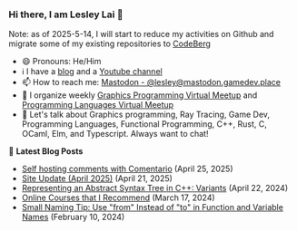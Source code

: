 ### Hi there, I am Lesley Lai 👋

Note: as of 2025-5-14, I will start to reduce my activities on Github and migrate some of my existing repositories to [CodeBerg]([https://codeberg.org/](https://codeberg.org/Lesley))

- 😄 Pronouns: He/Him
- ℹ️ I have a [blog](https://lesleylai.info/) and a [Youtube channel](https://www.youtube.com/channel/UCw6w2apOo7DuUoDz0vHAVxQ)
- 📫 How to reach me: [Mastodon - @lesley@mastodon.gamedev.place](https://mastodon.gamedev.place/@lesley)
- 🤝 I organize weekly [Graphics Programming Virtual Meetup](https://www.meetup.com/Graphics-Programming-Virtual-Meetup) and [Programming Languages Virtual Meetup
](https://www.meetup.com/programming-languages-toronto-meetup/)
- 💬 Let's talk about Graphics programming, Ray Tracing, Game Dev, Programming Languages, Functional Programming, C++, Rust, C, OCaml, Elm, and Typescript. Always want to chat!

📕 **Latest Blog Posts**
<!-- BLOG-POST-LIST:START -->
- [Self hosting comments with Comentario](https://lesleylai.info/en/self-host-comentario) (April 25, 2025)
- [Site Update &lpar;April 2025&rpar;](https://lesleylai.info/en/site-update-2025) (April 21, 2025)
- [Representing an Abstract Syntax Tree in C++: Variants](https://lesleylai.info/en/ast-in-cpp-part-1-variant) (April 22, 2024)
- [Online Courses that I Recommend](https://lesleylai.info/en/moocs) (March 17, 2024)
- [Small Naming Tip: Use &quot;from&quot; Instead of &quot;to&quot; in Function and Variable Names](https://lesleylai.info/en/from_vs_to_in_names) (February 10, 2024)

<!-- BLOG-POST-LIST:END -->
